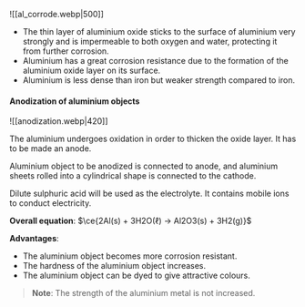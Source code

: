![[al_corrode.webp|500]]
- The thin layer of aluminium oxide sticks to the surface of aluminium very strongly and is impermeable to both oxygen and water, protecting it from further corrosion.
- Aluminium has a great corrosion resistance due to the formation of the aluminium oxide layer on its surface.
- Aluminium is less dense than iron but weaker strength compared to iron.

#### Anodization of aluminium objects
![[anodization.webp|420]]

The aluminium undergoes oxidation in order to thicken the oxide layer. It has to be made an anode.

Aluminium object to be anodized is connected to anode, and aluminium sheets rolled into a cylindrical shape is connected to the cathode.

Dilute sulphuric acid will be used as the electrolyte. It contains mobile ions to conduct electricity.

**Overall equation**:
$\ce{2Al(s) + 3H2O(ℓ) → Al2O3(s) + 3H2(g)}$

**Advantages**:
- The aluminium object becomes more corrosion resistant.
- The hardness of the aluminium object increases.
- The aluminium object can be dyed to give attractive colours.

> **Note**:
> The strength of the aluminium metal is not increased.
